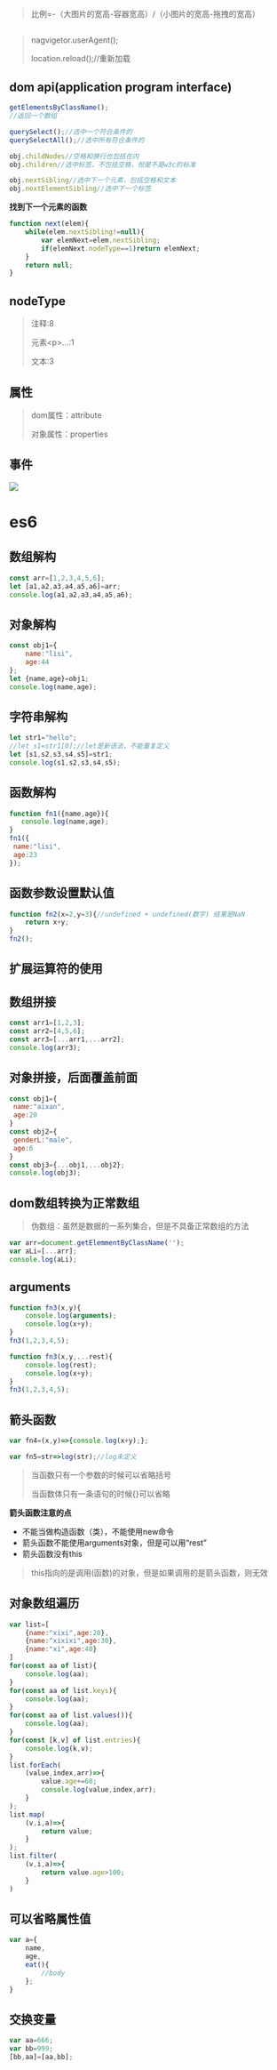 > 比例=-（大图片的宽高-容器宽高）/（小图片的宽高-拖拽的宽高）

## 

> nagvigetor.userAgent();
>
> location.reload();//重新加载

## dom api(application program interface)

```javascript
getElementsByClassName();
//返回一个数组

querySelect();//选中一个符合条件的
querySelectAll();//选中所有符合条件的

obj.childNodes//空格和换行也包括在内
obj.children//选中标签，不包括空格，但是不是w3c的标准

obj.nextSibling//选中下一个元素，包括空格和文本
obj.nextElementSibling//选中下一个标签
```

**找到下一个元素的函数**

```javascript
function next(elem){
    while(elem.nextSibling!=null){
        var elemNext=elem.nextSibling;
        if(elemNext.nodeType==1)return elemNext;
    }
    return null;
}
```

## nodeType

> 注释:8
>
> 元素\<p\>...:1
>
> 文本:3

## 属性

> dom属性：attribute
>
> 对象属性：properties

## 事件

![](file://C:\Personal\Documents\IkMarkdown\.assets\1月19日商品放大镜.md163610.6889688.png)

# es6

## 数组解构

```javascript
const arr=[1,2,3,4,5,6];
let [a1,a2,a3,a4,a5,a6]=arr;
console.log(a1,a2,a3,a4,a5,a6);
```

## 对象解构

```javascript
const obj1={
    name:"lisi",
    age:44
};
let {name,age}=obj1;
console.log(name,age);
```

## 字符串解构

```javascript
let str1="hello";
//let s1=str1[0];//let是新语法，不能重复定义
let [s1,s2,s3,s4,s5]=str1;
console.log(s1,s2,s3,s4,s5);
```

## 函数解构

```javascript
function fn1({name,age}){
   console.log(name,age);
}
fn1({
 name:"lisi",
 age:23
});
```

## 函数参数设置默认值

```javascript
function fn2(x=2,y=3){//undefined + undefined(数字) 结果是NaN
    return x+y;
}
fn2();
```

## 扩展运算符的使用

## 数组拼接

```javascript
const arr1=[1,2,3];
const arr2=[4,5,6];
const arr3=[...arr1,...arr2];
console.log(arr3);
```

## 对象拼接，后面覆盖前面

```javascript
const obj1={
 name:"aixan",
 age:20
}
const obj2={
 genderL:"male",
 age:6
}
const obj3={...obj1,...obj2};
console.log(obj3);
```

## dom数组转换为正常数组

> 伪数组：虽然是数据的一系列集合，但是不具备正常数组的方法

```javascript
var arr=document.getElemmentByClassName('');
var aLi=[...arr];
console.log(aLi);
```

## arguments

```javascript
function fn3(x,y){
    console.log(arguments);
    console.log(x+y);
}
fn3(1,2,3,4,5);
```

```javascript
function fn3(x,y,...rest){
    console.log(rest);
    console.log(x+y);
}
fn3(1,2,3,4,5);
```

## 箭头函数

```javascript
var fn4=(x,y)=>{console.log(x+y);};

var fn5=str=>log(str);//log未定义
```

> 当函数只有一个参数的时候可以省略括号
>
> 当函数体只有一条语句的时候{}可以省略

**箭头函数注意的点**

- 不能当做构造函数（类），不能使用new命令
- 箭头函数不能使用arguments对象，但是可以用“rest”
- 箭头函数没有this

> this指向的是调用(函数)的对象，但是如果调用的是箭头函数，则无效

## 对象数组遍历

```javascript
var list=[
    {name:"xixi",age:20},
    {name:"xixixi",age:30},
    {name:"xi",age:40}
]
for(const aa of list){
    console.log(aa);
}
for(const aa of list.keys){
    console.log(aa);
}
for(const aa of list.values()){
    console.log(aa);
}
for(const [k,v] of list.entries){
    console.log(k,v);
}
list.forEach(
    (value,index,arr)=>{
        value.age+=60;
        console.log(value,index,arr);
    }
);
list.map(
    (v,i,a)=>{
        return value;
    }
);
list.filter(
    (v,i,a)=>{
        return value.age>100;
    }
)
```

## 可以省略属性值

```javascript
var a={
    name,
    age,
    eat(){
        //body
    };
}
```

## 交换变量

```javascript
var aa=666;
var bb=999;
[bb,aa]=[aa,bb];
```
